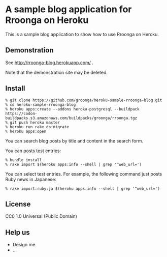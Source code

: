 # A sample blog application for Rroonga on Heroku

This is a sample blog application to show how to use Rroonga on
Heroku.

## Demonstration

See http://rroonga-blog.herokuapp.com/ .

Note that the demonstration site may be deleted.

## Install

    % git clone https://github.com/groonga/heroku-sample-rroonga-blog.git
    % cd heroku-sample-rroonga-blog
    % heroku apps:create --addons heroku-postgresql --buildpack https://codon-buildpacks.s3.amazonaws.com/buildpacks/groonga/rroonga.tgz
    % git push heroku master
    % heroku run rake db:migrate
    % heroku apps:open

You can search blog posts by title and content in the search form.

You can posts test entries:

    % bundle install
    % rake import $(heroku apps:info --shell | grep '^web_url=')

You can select test entries. For example, the following command just
posts Ruby news in Japanese:

    % rake import:ruby:ja $(heroku apps:info --shell | grep '^web_url=')

## License

CC0 1.0 Universal (Public Domain)

## Help us

  * Design me.
  * ...
